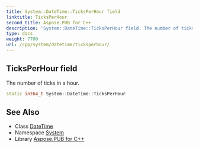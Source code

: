 ```yaml
---
title: System::DateTime::TicksPerHour field
linktitle: TicksPerHour
second_title: Aspose.PUB for C++
description: 'System::DateTime::TicksPerHour field. The number of ticks in a hour in C++.'
type: docs
weight: 7700
url: /cpp/system/datetime/ticksperhour/
---
```

## TicksPerHour field


The number of ticks in a hour.

```cpp
static int64_t System::DateTime::TicksPerHour
```

## See Also

* Class [DateTime](../)
* Namespace [System](../../)
* Library [Aspose.PUB for C++](../../../)
